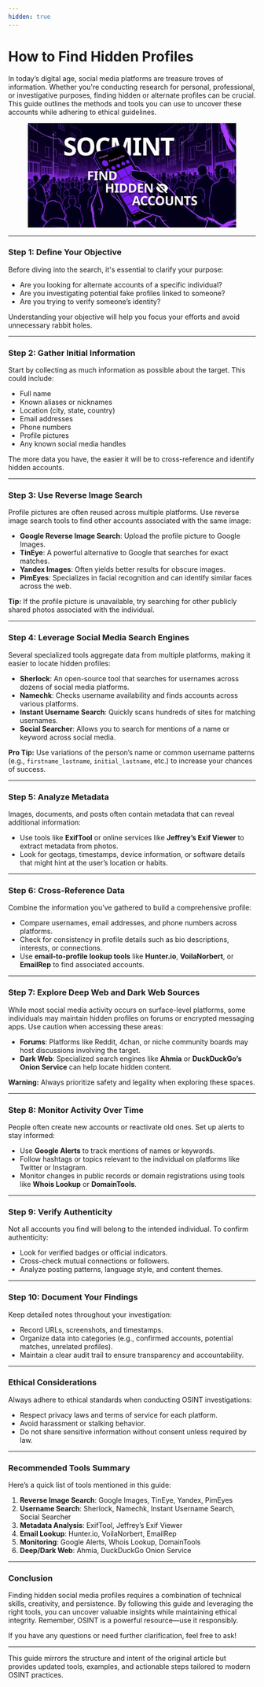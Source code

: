 ```yaml
---
hidden: true
---
```


# How to Find Hidden Profiles

In today’s digital age, social media platforms are treasure troves of information. Whether you're conducting research for personal, professional, or investigative purposes, finding hidden or alternate profiles can be crucial. This guide outlines the methods and tools you can use to uncover these accounts while adhering to ethical guidelines.

<figure><img src="../../.gitbook/assets/image (7).png" alt=""><figcaption></figcaption></figure>

***

### **Step 1: Define Your Objective**

Before diving into the search, it's essential to clarify your purpose:

* Are you looking for alternate accounts of a specific individual?
* Are you investigating potential fake profiles linked to someone?
* Are you trying to verify someone’s identity?

Understanding your objective will help you focus your efforts and avoid unnecessary rabbit holes.

***

### **Step 2: Gather Initial Information**

Start by collecting as much information as possible about the target. This could include:

* Full name
* Known aliases or nicknames
* Location (city, state, country)
* Email addresses
* Phone numbers
* Profile pictures
* Any known social media handles

The more data you have, the easier it will be to cross-reference and identify hidden accounts.

***

### **Step 3: Use Reverse Image Search**

Profile pictures are often reused across multiple platforms. Use reverse image search tools to find other accounts associated with the same image:

* **Google Reverse Image Search**: Upload the profile picture to Google Images.
* **TinEye**: A powerful alternative to Google that searches for exact matches.
* **Yandex Images**: Often yields better results for obscure images.
* **PimEyes**: Specializes in facial recognition and can identify similar faces across the web.

**Tip:** If the profile picture is unavailable, try searching for other publicly shared photos associated with the individual.

***

### **Step 4: Leverage Social Media Search Engines**

Several specialized tools aggregate data from multiple platforms, making it easier to locate hidden profiles:

* **Sherlock**: An open-source tool that searches for usernames across dozens of social media platforms.
* **Namechk**: Checks username availability and finds accounts across various platforms.
* **Instant Username Search**: Quickly scans hundreds of sites for matching usernames.
* **Social Searcher**: Allows you to search for mentions of a name or keyword across social media.

**Pro Tip:** Use variations of the person’s name or common username patterns (e.g., `firstname_lastname`, `initial_lastname`, etc.) to increase your chances of success.

***

### **Step 5: Analyze Metadata**

Images, documents, and posts often contain metadata that can reveal additional information:

* Use tools like **ExifTool** or online services like **Jeffrey’s Exif Viewer** to extract metadata from photos.
* Look for geotags, timestamps, device information, or software details that might hint at the user’s location or habits.

***

### **Step 6: Cross-Reference Data**

Combine the information you’ve gathered to build a comprehensive profile:

* Compare usernames, email addresses, and phone numbers across platforms.
* Check for consistency in profile details such as bio descriptions, interests, or connections.
* Use **email-to-profile lookup tools** like **Hunter.io**, **VoilaNorbert**, or **EmailRep** to find associated accounts.

***

### **Step 7: Explore Deep Web and Dark Web Sources**

While most social media activity occurs on surface-level platforms, some individuals may maintain hidden profiles on forums or encrypted messaging apps. Use caution when accessing these areas:

* **Forums**: Platforms like Reddit, 4chan, or niche community boards may host discussions involving the target.
* **Dark Web**: Specialized search engines like **Ahmia** or **DuckDuckGo’s Onion Service** can help locate hidden content.

**Warning:** Always prioritize safety and legality when exploring these spaces.

***

### **Step 8: Monitor Activity Over Time**

People often create new accounts or reactivate old ones. Set up alerts to stay informed:

* Use **Google Alerts** to track mentions of names or keywords.
* Follow hashtags or topics relevant to the individual on platforms like Twitter or Instagram.
* Monitor changes in public records or domain registrations using tools like **Whois Lookup** or **DomainTools**.

***

### **Step 9: Verify Authenticity**

Not all accounts you find will belong to the intended individual. To confirm authenticity:

* Look for verified badges or official indicators.
* Cross-check mutual connections or followers.
* Analyze posting patterns, language style, and content themes.

***

### **Step 10: Document Your Findings**

Keep detailed notes throughout your investigation:

* Record URLs, screenshots, and timestamps.
* Organize data into categories (e.g., confirmed accounts, potential matches, unrelated profiles).
* Maintain a clear audit trail to ensure transparency and accountability.

***

### **Ethical Considerations**

Always adhere to ethical standards when conducting OSINT investigations:

* Respect privacy laws and terms of service for each platform.
* Avoid harassment or stalking behavior.
* Do not share sensitive information without consent unless required by law.

***

### **Recommended Tools Summary**

Here’s a quick list of tools mentioned in this guide:

1. **Reverse Image Search**: Google Images, TinEye, Yandex, PimEyes
2. **Username Search**: Sherlock, Namechk, Instant Username Search, Social Searcher
3. **Metadata Analysis**: ExifTool, Jeffrey’s Exif Viewer
4. **Email Lookup**: Hunter.io, VoilaNorbert, EmailRep
5. **Monitoring**: Google Alerts, Whois Lookup, DomainTools
6. **Deep/Dark Web**: Ahmia, DuckDuckGo Onion Service

***

### **Conclusion**

Finding hidden social media profiles requires a combination of technical skills, creativity, and persistence. By following this guide and leveraging the right tools, you can uncover valuable insights while maintaining ethical integrity. Remember, OSINT is a powerful resource—use it responsibly.

If you have any questions or need further clarification, feel free to ask!

***

This guide mirrors the structure and intent of the original article but provides updated tools, examples, and actionable steps tailored to modern OSINT practices.
